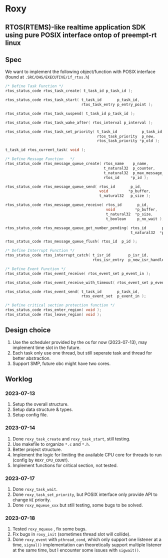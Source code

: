 # Roxy
## RTOS(RTEMS)-like realtime application SDK using pure POSIX interface ontop of preempt-rt linux

## Spec

We want to implement the following object/function with POSIX interface (found at `.SRC/DHS/EXECUTIVE/if_rtos.h`)

```c
/* Define Task Function */
rtos_status_code rtos_task_create( t_task_id p_task_id );

rtos_status_code rtos_task_start( t_task_id       p_task_id,
                                  rtos_task_entry p_entry_point );

rtos_status_code rtos_task_suspend( t_task_id p_task_id );

rtos_status_code rtos_task_wake_after( rtos_interval p_interval );

rtos_status_code rtos_task_set_priority( t_task_id           p_task_id,
                                         rtos_task_priority  p_new,
                                         rtos_task_priority *p_old );

t_task_id rtos_current_task( void );

/* Define Message Function   */
rtos_status_code rtos_message_queue_create( rtos_name    p_name,
                                            t_natural32  p_counter,
                                            t_natural32  p_max_message_size,
                                            rtos_id     *p_id );

rtos_status_code rtos_message_queue_send( rtos_id       p_id,
                                          void         *p_buffer,
                                          t_natural32   p_size );

rtos_status_code rtos_message_queue_receive( rtos_id       p_id,
                                             void         *p_buffer,
                                             t_natural32  *p_size,
                                             t_boolean     p_no_wait );

rtos_status_code rtos_message_queue_get_number_pending( rtos_id       p_id,
                                                        t_natural32  *p_counter );

rtos_status_code rtos_message_queue_flush( rtos_id  p_id );

/* Define Interrupt Function */
rtos_status_code rtos_interrupt_catch( t_isr_id        p_isr_id,
                                       rtos_isr_entry  p_new_isr_handler );

/* Define Event Function */
rtos_status_code rtos_event_receive( rtos_event_set p_event_in );

rtos_status_code rtos_event_receive_with_timeout( rtos_event_set p_event_in );

rtos_status_code rtos_event_send( t_task_id       p_task_id,
                                  rtos_event_set  p_event_in );

/* Define critical section protection function */
rtos_status_code rtos_enter_region( void );
rtos_status_code rtos_leave_region( void );
```

## Design choice

1. Use the scheduler provided by the os for now (2023-07-13), may implement time slot in the future.
2. Each task only use one thread, but still seperate task and thread for better abstraction.
3. Support SMP, future obc might have two cores.

## Worklog

### 2023-07-13

1. Setup the overall structure.
2. Setup data structure & types.
3. Setup config file.

### 2023-07-14

1. Done `roxy_task_create` and `roxy_task_start`, still testing.
2. Use makefile to organize `*.c` and `*.h`.
3. Better project structure.
4. Implement the logic for limiting the available CPU core for threads to run (config by `ROXY_CPU_COUNT`).
5. Implement functions for critical section, not tested.

### 2023-07-17

1. Done `roxy_task_wait`.
2. Done `roxy_task_set_priority`, but POSIX interface only provide API to change `NI` priority.
3. Done `roxy_mqueue_xxx` but still testing, some bugs to be solved.

### 2023-07-18

1. Tested `roxy_mqueue` , fix some bugs.
2. Fix bugs in `roxy_init` (sometimes thread slot will collide).
3. Done `roxy_event` with `pthread_cond`, which only support one listener at a time, `signal()` implementation can theoretically support multiple listener at the same time, but I encounter some issues with `sigwait()`.

### 